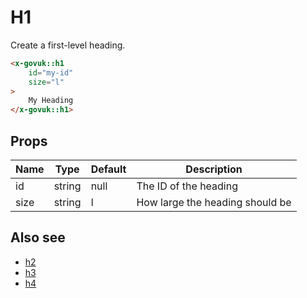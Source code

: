 # H1

Create a first-level heading. 

```html
<x-govuk::h1
    id="my-id"
    size="l"
>
    My Heading
</x-govuk::h1>
```

## Props

| Name | Type   | Default | Description |
| ---- | ------ | ------- | ----------- |
| id   | string | null    | The ID of the heading |
| size | string | l       | How large the heading should be |

## Also see

* [h2](h2.md)
* [h3](h3.md)
* [h4](h4.md)
